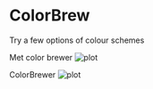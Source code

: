 # ColorBrew
Try a few options of colour schemes

Met color brewer
![plot](./panel1.tiff)

ColorBrewer
![plot](./panel2.tiff)

